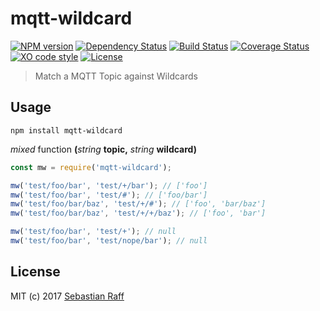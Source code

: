 # mqtt-wildcard

[![NPM version](https://badge.fury.io/js/mqtt-wildcard.svg)](http://badge.fury.io/js/mqtt-wildcard)
[![Dependency Status](https://img.shields.io/gemnasium/hobbyquaker/mqtt-wildcard.svg?maxAge=2592000)](https://gemnasium.com/github.com/hobbyquaker/mqtt-wildcard)
[![Build Status](https://travis-ci.org/hobbyquaker/mqtt-wildcard.svg?branch=master)](https://travis-ci.org/hobbyquaker/mqtt-wildcard)
[![Coverage Status](https://coveralls.io/repos/github/hobbyquaker/mqtt-wildcard/badge.svg?branch=master)](https://coveralls.io/github/hobbyquaker/mqtt-wildcard?branch=master)
[![XO code style](https://img.shields.io/badge/code_style-XO-5ed9c7.svg)](https://github.com/sindresorhus/xo)
[![License][mit-badge]][mit-url]

> Match a MQTT Topic against Wildcards


## Usage

`npm install mqtt-wildcard`

_mixed_ function **(**_string_ **topic,** _string_ **wildcard)**

```javascript
const mw = require('mqtt-wildcard');

mw('test/foo/bar', 'test/+/bar'); // ['foo']
mw('test/foo/bar', 'test/#'); // ['foo/bar']
mw('test/foo/bar/baz', 'test/+/#'); // ['foo', 'bar/baz']
mw('test/foo/bar/baz', 'test/+/+/baz'); // ['foo', 'bar']

mw('test/foo/bar', 'test/+'); // null
mw('test/foo/bar', 'test/nope/bar'); // null
```


## License

MIT (c) 2017 [Sebastian Raff](https://github.com/hobbyquaker)

[mit-badge]: https://img.shields.io/badge/License-MIT-blue.svg?style=flat
[mit-url]: LICENSE
